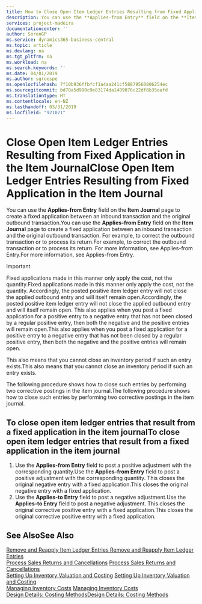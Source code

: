 ```yaml
---
title: How to Close Open Item Ledger Entries Resulting from Fixed Application in the Item Journal | Microsoft Docs
description: You can use the **Applies-from Entry** field on the **Item Journal** page to create a fixed application between an inbound transaction and the original outbound transaction. For example, to correct the outbound transaction or to process its return.
services: project-madeira
documentationcenter: ''
author: SorenGP
ms.service: dynamics365-business-central
ms.topic: article
ms.devlang: na
ms.tgt_pltfrm: na
ms.workload: na
ms.search.keywords: ''
ms.date: 04/01/2019
ms.author: sgroespe
ms.openlocfilehash: 7f10b936ffbfcf1a4aa241cf58879560806254ec
ms.sourcegitcommit: bd78a5d990c9e83174da1409076c22df8b35eafd
ms.translationtype: HT
ms.contentlocale: en-NZ
ms.lasthandoff: 03/31/2019
ms.locfileid: "921021"
---
```

# <a name="close-open-item-ledger-entries-resulting-from-fixed-application-in-the-item-journal"></a><span data-ttu-id="16469-104">Close Open Item Ledger Entries Resulting from Fixed Application in the Item Journal</span><span class="sxs-lookup"><span data-stu-id="16469-104">Close Open Item Ledger Entries Resulting from Fixed Application in the Item Journal</span></span>
<span data-ttu-id="16469-105">You can use the **Applies-from Entry** field on the **Item Journal** page to create a fixed application between an inbound transaction and the original outbound transaction.</span><span class="sxs-lookup"><span data-stu-id="16469-105">You can use the **Applies-from Entry** field on the **Item Journal** page to create a fixed application between an inbound transaction and the original outbound transaction.</span></span> <span data-ttu-id="16469-106">For example, to correct the outbound transaction or to process its return.</span><span class="sxs-lookup"><span data-stu-id="16469-106">For example, to correct the outbound transaction or to process its return.</span></span> <span data-ttu-id="16469-107">For more information, see Applies-from Entry.</span><span class="sxs-lookup"><span data-stu-id="16469-107">For more information, see Applies-from Entry.</span></span>  

> [!IMPORTANT]  
>  <span data-ttu-id="16469-108">Fixed applications made in this manner only apply the cost, not the quantity.</span><span class="sxs-lookup"><span data-stu-id="16469-108">Fixed applications made in this manner only apply the cost, not the quantity.</span></span> <span data-ttu-id="16469-109">Accordingly, the posted positive item ledger entry will not close the applied outbound entry and will itself remain open.</span><span class="sxs-lookup"><span data-stu-id="16469-109">Accordingly, the posted positive item ledger entry will not close the applied outbound entry and will itself remain open.</span></span> <span data-ttu-id="16469-110">This also applies when you post a fixed application for a positive entry to a negative entry that has not been closed by a regular positive entry, then both the negative and the positive entries will remain open.</span><span class="sxs-lookup"><span data-stu-id="16469-110">This also applies when you post a fixed application for a positive entry to a negative entry that has not been closed by a regular positive entry, then both the negative and the positive entries will remain open.</span></span>  
>   
>  <span data-ttu-id="16469-111">This also means that you cannot close an inventory period if such an entry exists.</span><span class="sxs-lookup"><span data-stu-id="16469-111">This also means that you cannot close an inventory period if such an entry exists.</span></span>  

<span data-ttu-id="16469-112">The following procedure shows how to close such entries by performing two corrective postings in the item journal.</span><span class="sxs-lookup"><span data-stu-id="16469-112">The following procedure shows how to close such entries by performing two corrective postings in the item journal.</span></span>  

## <a name="to-close-open-item-ledger-entries-that-result-from-a-fixed-application-in-the-item-journal"></a><span data-ttu-id="16469-113">To close open item ledger entries that result from a fixed application in the item journal</span><span class="sxs-lookup"><span data-stu-id="16469-113">To close open item ledger entries that result from a fixed application in the item journal</span></span>  

1.  <span data-ttu-id="16469-114">Use the **Applies-from Entry** field to post a positive adjustment with the corresponding quantity.</span><span class="sxs-lookup"><span data-stu-id="16469-114">Use the **Applies-from Entry** field to post a positive adjustment with the corresponding quantity.</span></span> <span data-ttu-id="16469-115">This closes the original negative entry with a fixed application.</span><span class="sxs-lookup"><span data-stu-id="16469-115">This closes the original negative entry with a fixed application.</span></span>  
2.  <span data-ttu-id="16469-116">Use the **Applies-to Entry** field to post a negative adjustment.</span><span class="sxs-lookup"><span data-stu-id="16469-116">Use the **Applies-to Entry** field to post a negative adjustment.</span></span> <span data-ttu-id="16469-117">This closes the original corrective positive entry with a fixed application.</span><span class="sxs-lookup"><span data-stu-id="16469-117">This closes the original corrective positive entry with a fixed application.</span></span>  

## <a name="see-also"></a><span data-ttu-id="16469-118">See Also</span><span class="sxs-lookup"><span data-stu-id="16469-118">See Also</span></span>  
[<span data-ttu-id="16469-119"> Remove and Reapply Item Ledger Entries</span><span class="sxs-lookup"><span data-stu-id="16469-119"> Remove and Reapply Item Ledger Entries</span></span>](finance-how-to-remove-and-reapply-item-entries.md)  
 <span data-ttu-id="16469-120">[Process Sales Returns and Cancellations](sales-how-process-sales-returns-cancellations.md) </span><span class="sxs-lookup"><span data-stu-id="16469-120">[Process Sales Returns and Cancellations](sales-how-process-sales-returns-cancellations.md) </span></span>  
 <span data-ttu-id="16469-121">[Setting Up Inventory Valuation and Costing](finance-set-up-inventory-valuation-and-costing.md) </span><span class="sxs-lookup"><span data-stu-id="16469-121">[Setting Up Inventory Valuation and Costing](finance-set-up-inventory-valuation-and-costing.md) </span></span>  
 <span data-ttu-id="16469-122">[Managing Inventory Costs](finance-manage-inventory-costs.md) </span><span class="sxs-lookup"><span data-stu-id="16469-122">[Managing Inventory Costs](finance-manage-inventory-costs.md) </span></span>  
 [<span data-ttu-id="16469-123">Design Details: Costing Methods</span><span class="sxs-lookup"><span data-stu-id="16469-123">Design Details: Costing Methods</span></span>](design-details-costing-methods.md)
